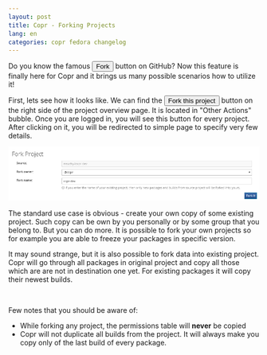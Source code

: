 ```yaml
---
layout: post
title: Copr - Forking Projects
lang: en
categories: copr fedora changelog
---
```


Do you know the famous <button class="btn btn-default btn-xs"><i class="fa fa-code-fork"></i> Fork</button> button on GitHub? Now this feature is finally here for Copr and it brings us many possible scenarios how to utilize it!

First, lets see how it looks like. We can find the <button class="btn btn-default btn-xs"><i class="fa fa-code-fork"></i> Fork this project</button> button on the right side of the project overview page. It is located in "Other Actions" bubble. Once you are logged in, you will see this button for every project. After clicking on it, you will be redirected to simple page to specify very few details.

![Specify how to fork the project](/files/img/copr-fork-form.png)

The standard use case is obvious - create your own copy of some existing project. Such copy can be own by you personally or by some group that you belong to. But you can do more. It is possible to fork your own projects so for example you are able to freeze your packages in specific version.

It may sound strange, but it is also possible to fork data into existing project. Copr will go through all packages in original project and copy all those which are are not in destination one yet. For existing packages it will copy their newest builds.

<br>

Few notes that you should be aware of:

- While forking any project, the permissions table will **never** be copied
- Copr will not duplicate all builds from the project. It will always make you copy only of the last build of every package.
